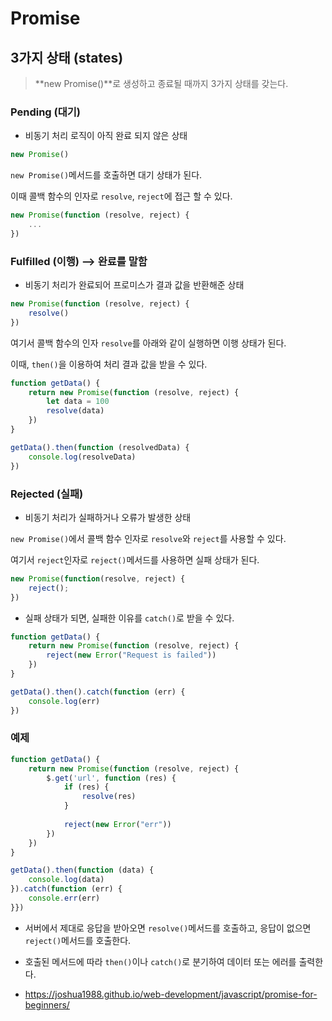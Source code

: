 # Promise

## 3가지 상태 (states)

> **new Promise()**로 생성하고 종료될 때까지 3가지 상태를 갖는다.

### Pending (대기)

- 비동기 처리 로직이 아직 완료 되지 않은 상태

```javascript
new Promise()
```

`new Promise()`메서드를 호출하면 대기 상태가 된다.

이때 콜백 함수의 인자로 `resolve`, `reject`에 접근 할 수 있다.

```javascript
new Promise(function (resolve, reject) {
    ...
})
```



### Fulfilled (이행) --> 완료를 말함

- 비동기 처리가 완료되어 프로미스가 결과 값을 반환해준 상태

```javascript
new Promise(function (resolve, reject) {
    resolve()
})
```

여기서 콜백 함수의 인자 `resolve`를 아래와 같이 실행하면 이행 상태가 된다.

이때, `then()`을 이용하여 처리 결과 값을 받을 수 있다.

```javascript
function getData() {
    return new Promise(function (resolve, reject) {
        let data = 100
        resolve(data)
    })
}

getData().then(function (resolvedData) {
    console.log(resolveData)
})
```



### Rejected (실패)

- 비동기 처리가 실패하거나 오류가 발생한 상태

`new Promise()`에서 콜백 함수 인자로 `resolve`와 `reject`를 사용할 수 있다.

여기서 `reject`인자로 `reject()`메서드를 사용하면 실패 상태가 된다.

```javascript
new Promise(function(resolve, reject) {
    reject();
})
```



- 실패 상태가 되면, 실패한 이유를 `catch()`로 받을 수 있다.

```javascript
function getData() {
    return new Promise(function (resolve, reject) {
        reject(new Error("Request is failed"))
    })
}

getData().then().catch(function (err) {
    console.log(err)
})
```



### 예제

```javascript
function getData() {
    return new Promise(function (resolve, reject) {
        $.get('url', function (res) {
            if (res) {
                resolve(res)
            }
            
            reject(new Error("err"))
        })
    })
}

getData().then(function (data) {
    console.log(data)
}).catch(function (err) {
    console.err(err)
}})
```

- 서버에서 제대로 응답을 받아오면 `resolve()`메서드를 호출하고, 응답이 없으면 `reject()`메서드를 호출한다. 
- 호출된 메서드에 따라 `then()`이나 `catch()`로 분기하여 데이터 또는 에러를 출력한다.





- https://joshua1988.github.io/web-development/javascript/promise-for-beginners/

